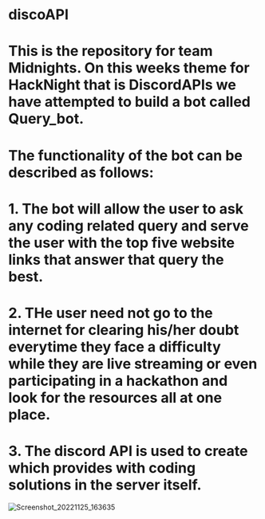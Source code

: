 # discoAPI
# This is the repository for team Midnights. On this weeks theme for HackNight that is DiscordAPIs we have attempted to build a bot called Query_bot.
# The functionality of the bot can be described as follows:
# 1. The bot will allow the user to ask any coding related query and serve the user with the top five website links that answer that query the best.
# 2. THe user need not go to the internet for clearing his/her doubt everytime they face a difficulty while they are live streaming or even participating in a hackathon and look for the resources all at one place.
# 3. The discord API is used to create  which provides with coding solutions in the server itself.

![Screenshot_20221125_163635](https://user-images.githubusercontent.com/90517961/208280896-2e5151e5-d2d6-46d4-b55a-86e9f06cbfa4.png)
